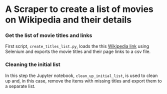 # A Scraper to create a list of movies on Wikipedia and their details
### Get the list of movie titles and links
First script, ``create_titles_list.py``, loads the this [Wikipedia link](https://en.wikipedia.org/wiki/List_of_films) using Selenium and exports the movie titles and their page links to a csv file.

### Cleaning the initial list
In this step the Jupyter notebook, ``clean_up_initial_list``, is used to clean up and, in this case, remove the items with missing titles and export them to a separate list.